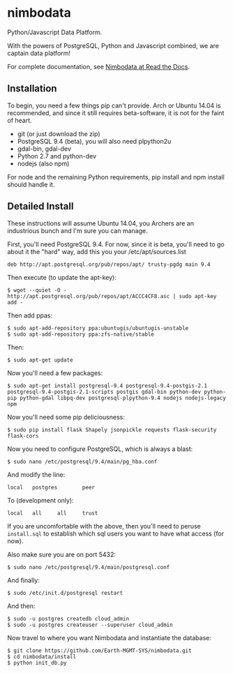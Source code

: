 nimbodata
=========

Python/Javascript Data Platform.

With the powers of PostgreSQL, Python and Javascript combined, we are 
captain data platform!

For complete documentation, see 
[Nimbodata at Read the Docs](http://nimbodata.readthedocs.org/en/latest/).

## Installation ##

To begin, you need a few things pip can't provide.  Arch or Ubuntu 14.04 is recommended, and since it still requires beta-software, it is not for the faint of heart.

*   git (or just download the zip)
*   PostgreSQL 9.4 (beta), you will also need plpython2u
*   gdal-bin, gdal-dev
*   Python 2.7 and python-dev
*   nodejs (also npm)

For node and the remaining Python requirements, pip install and npm install should handle it.

## Detailed Install ##

These instructions will assume Ubuntu 14.04, you Archers are an industrious bunch
and I'm sure you can manage.

First, you'll need PostgreSQL 9.4.  For now, since it is beta, you'll need to
go about it the "hard" way, add this you your /etc/apt/sources.list

    deb http://apt.postgresql.org/pub/repos/apt/ trusty-pgdg main 9.4
    
Then execute (to update the apt-key):

    $ wget --quiet -O - http://apt.postgresql.org/pub/repos/apt/ACCC4CF8.asc | sudo apt-key add -

Then add ppas:

    $ sudo apt-add-repository ppa:ubuntugis/ubuntugis-unstable
    $ sudo apt-add-repository ppa:zfs-native/stable

Then:
    
    $ sudo apt-get update
    
Now you'll need a few packages:

    $ sudo apt-get install postgresql-9.4 postgresql-9.4-postgis-2.1 postgresql-9.4-postgis-2.1-scripts postgis gdal-bin python-dev python-pip python-gdal libpq-dev postgresql-plpython-9.4 nodejs nodejs-legacy npm

Now you'll need some pip deliciousness:

    $ sudo pip install flask Shapely jsonpickle requests flask-security flask-cors
    
Now you need to configure PostgreSQL, which is always a blast:

    $ sudo nano /etc/postgresql/9.4/main/pg_hba.conf
    
And modify the line:

    local   postgres        peer
    
To (development only):

    local   all     all     trust
    
If you are uncomfortable with the above, then you'll need to peruse `install.sql`
to establish which sql users you want to have what access (for now).

Also make sure you are on port 5432: 

    $ sudo nano /etc/postgresql/9.4/main/postgresql.conf

And finally:

    $ sudo /etc/init.d/postgresql restart
    
And then:
    
    $ sudo -u postgres createdb cloud_admin
    $ sudo -u postgres createuser --superuser cloud_admin

Now travel to where you want Nimbodata and instantiate the database:

    $ git clone https://github.com/Earth-MGMT-SYS/nimbodata.git
    $ cd nimbodata/install
    $ python init_db.py
    
